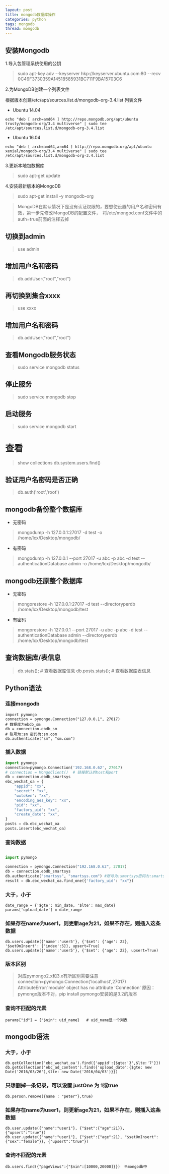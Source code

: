 ```yaml
---
layout: post
title: mongodb数据库操作
categories: python
tags: mongodb
thread: mongodb
---
```


## 安装Mongodb
1.导入包管理系统使用的公钥

> sudo apt-key adv --keyserver hkp://keyserver.ubuntu.com:80 --recv 0C49F3730359A14518585931BC711F9BA15703C6

2.为MongoDB创建一个列表文件

根据版本创建/etc/apt/sources.list.d/mongodb-org-3.4.list 列表文件

* Ubuntu 14.04

```
echo "deb [ arch=amd64 ] http://repo.mongodb.org/apt/ubuntu trusty/mongodb-org/3.4 multiverse" | sudo tee /etc/apt/sources.list.d/mongodb-org-3.4.list
```

* Ubuntu 16.04

```
echo "deb [ arch=amd64,arm64 ] http://repo.mongodb.org/apt/ubuntu xenial/mongodb-org/3.4 multiverse" | sudo tee /etc/apt/sources.list.d/mongodb-org-3.4.list
```

3.更新本地包数据库

> sudo apt-get update

4.安装最新版本的MongoDB

> sudo apt-get install -y mongodb-org

> MongoDB在默认情况下是没有认证权限的，要想使设置的用户名和密码有效，第一步先修改ＭongoDB的配置文件，　将/etc/mongod.conf文件中的auth=true前面的注释去掉


## 切换到admin
> use admin

## 增加用户名和密码
> db.addUser("root","root")

## 再切换到集合xxxx
> use xxxx

## 增加用户名和密码
> db.addUser("root","root")

## 查看Mongodb服务状态
> sudo service mongodb status

## 停止服务
> sudo service mongodb stop

## 启动服务
> sudo service mongodb start

# 查看
> show collections
> db.system.users.find()

## 验证用户名密码是否正确
> db.auth('root','root')


## mongodb备份整个数据库
* 无密码

> mongodump -h 127.0.0.1:27017 -d test -o /home/lcx/Desktop/mongodb/

* 有密码

> mongodump -h 127.0.0.1 --port 27017 -u abc -p abc -d test --authenticationDatabase admin -o /home/lcx/Desktop/mongodb/

## mongodb还原整个数据库
* 无密码

> mongorestore -h 127.0.0.1:27017 -d test --directoryperdb /home/lcx/Desktop/mongodb/test

* 有密码

> mongorestore -h 127.0.0.1 --port 27017 -u abc -p abc -d test --authenticationDatabase admin --directoryperdb /home/lcx/Desktop/mongodb/test

## 查询数据库/表信息
> db.stats(); # 查看数据库信息
> db.posts.stats();  # 查看数据库表信息

## Python语法

### 连接mongodb
```
import pymongo
connection = pymongo.Connection("127.0.0.1", 27017)
# 数据库为ebdb_sm
db = connection.ebdb_sm
# 账号为:sm 密码为:sm.com
db.authenticate("sm", "sm.com")
```

### 插入数据
```python
import pymongo
connection=pymongo.Connection('192.168.0.62', 27017)
# connection = MongoClient()  # 链接默认的host和port
db = connection.ebdb_smartsys
ebc_wechat_oa = {
    "appid": "xx",
    "secret": "xx",
    "wxtoken": "xx",
    "encoding_aes_key": "xx",
    "pid": "xx",
    "factory_uid": "xx",
    "create_date": "xx",
}
posts = db.ebc_wechat_oa
posts.insert(ebc_wechat_oa)
```

### 查询数据
```python

import pymongo

connection = pymongo.Connection("192.168.0.62", 27017)
db = connection.ebdb_smartsys
db.authenticate("smartsys", "smartsys.com") #账号为:smartsys密码为:smartsys.com
result = db.ebc_wechat_oa.find_one({'factory_uid': "xx"})
```

### 大于，小于
```
date_range = {'$gte': min_date, '$lte': max_date}
params['upload_date'] = date_range
```

### 如果存在name为user1，则更新age为21，如果不存在，则插入这条数据
```
db.users.update({'name':'user5'}, {'$set': {'age': 22}, '$setOnInsert': {'index':5}}, upsert=True)
db.users.update({'name':'user5'}, {'$set': {'age': 22}, upsert=True)
```

### 版本区别
> 对应pymongo2.x和3.x有所区别需要注意
> connection=pymongo.Connection('localhost',27017)
> AttributeError:'module' object has no attribute 'Connection'
> 原因：pymongo版本不对，pip install pymongo安装的是3.2的版本

### 查询不匹配的元素
```
params["id"] = {"$nin": uid_name}	# uid_name是一个列表
```

## mongodb语法

### 大于，小于
```
db.getCollection('ebc_wechat_oa').find({'appid':{$gte:'3',$lte:'7'}})
db.getCollection('ebc_ad_content').find({'upload_date':{$gte: new Date('2016/03/26'),$lte: new Date('2016/04/03')}})

```

### 只想删掉一条记录，可以设置 justOne 为 1或true
```
db.person.remove({name : "peter"},true)
```

### 如果存在name为user1，则更新age为21，如果不存在，则插入这条数据
```
db.user.update({"name":"user1"}, {"$set":{"age":21}}, {"upsert":"true"})
db.user.update({"name":"user1"}, {"$set":{"age":21}, "$setOnInsert":{"sex":"female"}}, {"upsert":"true"})
```

### 查询不匹配的元素
```
db.users.find({"pageViews":{"$nin":[10000,20000]}})　＃mongodb中
```